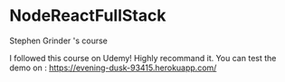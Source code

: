 # NodeReactFullStack
Stephen Grinder 's course

I followed this course on Udemy! Highly recommand it.
You can test the demo on : https://evening-dusk-93415.herokuapp.com/
